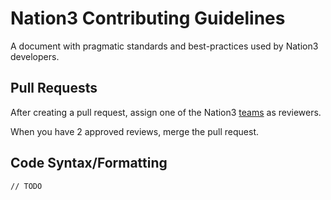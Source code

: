 # Nation3 Contributing Guidelines

A document with pragmatic standards and best-practices used by Nation3 developers.

## Pull Requests

After creating a pull request, assign one of the Nation3 [teams](https://github.com/orgs/nation3/teams) as reviewers.

When you have 2 approved reviews, merge the pull request.

## Code Syntax/Formatting

`// TODO`
